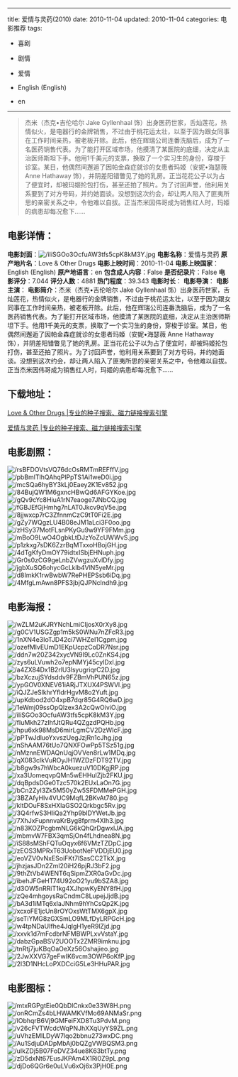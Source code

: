 
---
title: 爱情与灵药(2010)
date: 2010-11-04
updated: 2010-11-04
categories: 电影推荐
tags:
- 喜剧
- 剧情
- 爱情

- English (English)
- en
---


> 杰米（杰克•吉伦哈尔 Jake Gyllenhaal 饰）出身医药世家，舌灿莲花，热情似火，是电器行的金牌销售，不过由于桃花运太壮，以至于因为跟女同事在工作时间亲热，被老板开除。此后，他在辉瑞公司连番洗脑后，成为了一名医药销售代表。为了能打开区域市场，他摸清了某医院的底细，决定从主治医师斯坦下手。他用1千美元的支票，换取了一个实习生的身份，穿梭于诊室。某日，他偶然间邂逅了因帕金森症就诊的女患者玛姬（安妮•海瑟薇 Anne Hathaway 饰），并阴差阳错瞥见了她的乳房。正当花花公子以为占了便宜时，却被玛姬抡包打伤，甚至还拍了照片。为了讨回声誉，他利用关系要到了对方号码，并约她面谈。没想到这次约会，却让两人陷入了匪夷所思的亲密关系之中，令他难以自拔。正当杰米因伟哥成为销售红人时，玛姬的病患却每况愈下……

## **电影详情**：

**电影封面**：<img src="https://image.tmdb.org/t/p/w200/iIiSGOo3OcfuAW3tfs5cpK8kM3Y.jpg" alt="/iIiSGOo3OcfuAW3tfs5cpK8kM3Y.jpg" title="/iIiSGOo3OcfuAW3tfs5cpK8kM3Y.jpg">
**电影名称**：爱情与灵药
**原产地片名**：Love & Other Drugs
**电影上映时间**：2010-11-04
**电影上映国家**：English (English)
**原产地语言**：en
**包含成人内容**：False
**是否纪录片**：False
**电影评分**：7.044
**评分人数**：4881
**热门程度**：39.343
**电影时长**：
**电影导演**：
**电影主演**：
**电影简介**：杰米（杰克•吉伦哈尔 Jake Gyllenhaal 饰）出身医药世家，舌灿莲花，热情似火，是电器行的金牌销售，不过由于桃花运太壮，以至于因为跟女同事在工作时间亲热，被老板开除。此后，他在辉瑞公司连番洗脑后，成为了一名医药销售代表。为了能打开区域市场，他摸清了某医院的底细，决定从主治医师斯坦下手。他用1千美元的支票，换取了一个实习生的身份，穿梭于诊室。某日，他偶然间邂逅了因帕金森症就诊的女患者玛姬（安妮•海瑟薇 Anne Hathaway 饰），并阴差阳错瞥见了她的乳房。正当花花公子以为占了便宜时，却被玛姬抡包打伤，甚至还拍了照片。为了讨回声誉，他利用关系要到了对方号码，并约她面谈。没想到这次约会，却让两人陷入了匪夷所思的亲密关系之中，令他难以自拔。正当杰米因伟哥成为销售红人时，玛姬的病患却每况愈下……

## **下载地址**：
[Love & Other Drugs |专业的种子搜索、磁力链接搜索引擎](https://movie.amd794.com:2083/?search=Love%20%26%20Other%20Drugs&ordering=&mode=match_phrase&page_size=10&page=1)

[爱情与灵药 |专业的种子搜索、磁力链接搜索引擎](https://movie.amd794.com:2083/?search=%E7%88%B1%E6%83%85%E4%B8%8E%E7%81%B5%E8%8D%AF&ordering=&mode=match_phrase&page_size=10&page=1)
 

## **电影剧照**：
<img src="https://image.tmdb.org/t/p/original/rsBFDOVtsVQ76dcOsRMTmREFffV.jpg" alt="/rsBFDOVtsVQ76dcOsRMTmREFffV.jpg" title="/rsBFDOVtsVQ76dcOsRMTmREFffV.jpg"><img src="https://image.tmdb.org/t/p/original/pbBmlTlhQAhqPlPpTS1Ai1weD0i.jpg" alt="/pbBmlTlhQAhqPlPpTS1Ai1weD0i.jpg" title="/pbBmlTlhQAhqPlPpTS1Ai1weD0i.jpg"><img src="https://image.tmdb.org/t/p/original/mcSQa6hyBY3kLj0Eaey2K1Ev852.jpg" alt="/mcSQa6hyBY3kLj0Eaey2K1Ev852.jpg" title="/mcSQa6hyBY3kLj0Eaey2K1Ev852.jpg"><img src="https://image.tmdb.org/t/p/original/84BujQW1M6gxncHBwQd6AFGYKoe.jpg" alt="/84BujQW1M6gxncHBwQd6AFGYKoe.jpg" title="/84BujQW1M6gxncHBwQd6AFGYKoe.jpg"><img src="https://image.tmdb.org/t/p/original/gQv9cYc8HiuA1rN7eaoge7JNbCQ.jpg" alt="/gQv9cYc8HiuA1rN7eaoge7JNbCQ.jpg" title="/gQv9cYc8HiuA1rN7eaoge7JNbCQ.jpg"><img src="https://image.tmdb.org/t/p/original/fGBJEfGjHmhg7nLAT0Jkcv9qV5e.jpg" alt="/fGBJEfGjHmhg7nLAT0Jkcv9qV5e.jpg" title="/fGBJEfGjHmhg7nLAT0Jkcv9qV5e.jpg"><img src="https://image.tmdb.org/t/p/original/8jjwxcp7rC3ZfnnmCzC9tT0Fi2E.jpg" alt="/8jjwxcp7rC3ZfnnmCzC9tT0Fi2E.jpg" title="/8jjwxcp7rC3ZfnnmCzC9tT0Fi2E.jpg"><img src="https://image.tmdb.org/t/p/original/gZy7WQgzLU4B08eJM1aLci3F0oo.jpg" alt="/gZy7WQgzLU4B08eJM1aLci3F0oo.jpg" title="/gZy7WQgzLU4B08eJM1aLci3F0oo.jpg"><img src="https://image.tmdb.org/t/p/original/zHSy37MotFLsnPKyGu9w9YF9FMm.jpg" alt="/zHSy37MotFLsnPKyGu9w9YF9FMm.jpg" title="/zHSy37MotFLsnPKyGu9w9YF9FMm.jpg"><img src="https://image.tmdb.org/t/p/original/mBoO9LwO4OgbkLtDJzYoZcUWWvS.jpg" alt="/mBoO9LwO4OgbkLtDJzYoZcUWWvS.jpg" title="/mBoO9LwO4OgbkLtDJzYoZcUWWvS.jpg"><img src="https://image.tmdb.org/t/p/original/p1zkxg7sDK6ZzrBqMTxxoHBojGH.jpg" alt="/p1zkxg7sDK6ZzrBqMTxxoHBojGH.jpg" title="/p1zkxg7sDK6ZzrBqMTxxoHBojGH.jpg"><img src="https://image.tmdb.org/t/p/original/4dTgKfyDmOY79idtxISbjEHNuph.jpg" alt="/4dTgKfyDmOY79idtxISbjEHNuph.jpg" title="/4dTgKfyDmOY79idtxISbjEHNuph.jpg"><img src="https://image.tmdb.org/t/p/original/Gr0s0zCG9geLnbZVwgzuXvlDfy.jpg" alt="/Gr0s0zCG9geLnbZVwgzuXvlDfy.jpg" title="/Gr0s0zCG9geLnbZVwgzuXvlDfy.jpg"><img src="https://image.tmdb.org/t/p/original/jgbXuSQ6ohycGcLklb4VlN5yeMr.jpg" alt="/jgbXuSQ6ohycGcLklb4VlN5yeMr.jpg" title="/jgbXuSQ6ohycGcLklb4VlN5yeMr.jpg"><img src="https://image.tmdb.org/t/p/original/d8ImkK1rwBwbW7RePHEPSsb6iDq.jpg" alt="/d8ImkK1rwBwbW7RePHEPSsb6iDq.jpg" title="/d8ImkK1rwBwbW7RePHEPSsb6iDq.jpg"><img src="https://image.tmdb.org/t/p/original/4MfgLmAwn8PFS3jbjQJPNclndh9.jpg" alt="/4MfgLmAwn8PFS3jbjQJPNclndh9.jpg" title="/4MfgLmAwn8PFS3jbjQJPNclndh9.jpg">

## **电影海报**：
<img src="https://image.tmdb.org/t/p/original/wZLM2uKJRYNchLmiCIjosX0rXy8.jpg" alt="/wZLM2uKJRYNchLmiCIjosX0rXy8.jpg" title="/wZLM2uKJRYNchLmiCIjosX0rXy8.jpg"><img src="https://image.tmdb.org/t/p/original/g0CV1USGZgp1m5kS0WNu7nZFcR3.jpg" alt="/g0CV1USGZgp1m5kS0WNu7nZFcR3.jpg" title="/g0CV1USGZgp1m5kS0WNu7nZFcR3.jpg"><img src="https://image.tmdb.org/t/p/original/1nXN4e3IoTJD42ci7WHZeI1Cgpm.jpg" alt="/1nXN4e3IoTJD42ci7WHZeI1Cgpm.jpg" title="/1nXN4e3IoTJD42ci7WHZeI1Cgpm.jpg"><img src="https://image.tmdb.org/t/p/original/ozefMlvEUmD1EKpUcpzCoDR7Nsr.jpg" alt="/ozefMlvEUmD1EKpUcpzCoDR7Nsr.jpg" title="/ozefMlvEUmD1EKpUcpzCoDR7Nsr.jpg"><img src="https://image.tmdb.org/t/p/original/ddn7w20Z342xycVN9I9Lc0ZnKS4.jpg" alt="/ddn7w20Z342xycVN9I9Lc0ZnKS4.jpg" title="/ddn7w20Z342xycVN9I9Lc0ZnKS4.jpg"><img src="https://image.tmdb.org/t/p/original/zys6uLVuwh2o7epNMYj45cylDxl.jpg" alt="/zys6uLVuwh2o7epNMYj45cylDxl.jpg" title="/zys6uLVuwh2o7epNMYj45cylDxl.jpg"><img src="https://image.tmdb.org/t/p/original/a4ZX84Dx1B2rlU3lsyugriqrC2D.jpg" alt="/a4ZX84Dx1B2rlU3lsyugriqrC2D.jpg" title="/a4ZX84Dx1B2rlU3lsyugriqrC2D.jpg"><img src="https://image.tmdb.org/t/p/original/bzXczujSYdsddv9FZBmVhPUN65z.jpg" alt="/bzXczujSYdsddv9FZBmVhPUN65z.jpg" title="/bzXczujSYdsddv9FZBmVhPUN65z.jpg"><img src="https://image.tmdb.org/t/p/original/ypGOV0XNEV61iARjJTXUX4PSWVl.jpg" alt="/ypGOV0XNEV61iARjJTXUX4PSWVl.jpg" title="/ypGOV0XNEV61iARjJTXUX4PSWVl.jpg"><img src="https://image.tmdb.org/t/p/original/iQJZJeSlkhrYfldrHgvM8o2Yuft.jpg" alt="/iQJZJeSlkhrYfldrHgvM8o2Yuft.jpg" title="/iQJZJeSlkhrYfldrHgvM8o2Yuft.jpg"><img src="https://image.tmdb.org/t/p/original/upKdbod2dO4xpB7dqr85G4RQ6wD.jpg" alt="/upKdbod2dO4xpB7dqr85G4RQ6wD.jpg" title="/upKdbod2dO4xpB7dqr85G4RQ6wD.jpg"><img src="https://image.tmdb.org/t/p/original/1eWmj09ssOpQlzex3A2cQwOiviO.jpg" alt="/1eWmj09ssOpQlzex3A2cQwOiviO.jpg" title="/1eWmj09ssOpQlzex3A2cQwOiviO.jpg"><img src="https://image.tmdb.org/t/p/original/iIiSGOo3OcfuAW3tfs5cpK8kM3Y.jpg" alt="/iIiSGOo3OcfuAW3tfs5cpK8kM3Y.jpg" title="/iIiSGOo3OcfuAW3tfs5cpK8kM3Y.jpg"><img src="https://image.tmdb.org/t/p/original/fIuMkh27zIhfJtQRu4QZgzdPQHb.jpg" alt="/fIuMkh27zIhfJtQRu4QZgzdPQHb.jpg" title="/fIuMkh27zIhfJtQRu4QZgzdPQHb.jpg"><img src="https://image.tmdb.org/t/p/original/hpu6xk98MsD6mirLgmCV2DzWIcF.jpg" alt="/hpu6xk98MsD6mirLgmCV2DzWIcF.jpg" title="/hpu6xk98MsD6mirLgmCV2DzWIcF.jpg"><img src="https://image.tmdb.org/t/p/original/pPTwJdluoYxvszUegJzjRn1cJhg.jpg" alt="/pPTwJdluoYxvszUegJzjRn1cJhg.jpg" title="/pPTwJdluoYxvszUegJzjRn1cJhg.jpg"><img src="https://image.tmdb.org/t/p/original/nShAAM76tUo7QNXFOwPp5TSz51g.jpg" alt="/nShAAM76tUo7QNXFOwPp5TSz51g.jpg" title="/nShAAM76tUo7QNXFOwPp5TSz51g.jpg"><img src="https://image.tmdb.org/t/p/original/nMznnEWDAQnUqjOVVen8rLw1MDq.jpg" alt="/nMznnEWDAQnUqjOVVen8rLw1MDq.jpg" title="/nMznnEWDAQnUqjOVVen8rLw1MDq.jpg"><img src="https://image.tmdb.org/t/p/original/qX083clkVuROyJH1WZDzFDT92TV.jpg" alt="/qX083clkVuROyJH1WZDzFDT92TV.jpg" title="/qX083clkVuROyJH1WZDzFDT92TV.jpg"><img src="https://image.tmdb.org/t/p/original/b8gw9s7hWbcA0kuezuV10DKgjRP.jpg" alt="/b8gw9s7hWbcA0kuezuV10DKgjRP.jpg" title="/b8gw9s7hWbcA0kuezuV10DKgjRP.jpg"><img src="https://image.tmdb.org/t/p/original/xa3UomeqvpQMn5wEHHuIZjb2FKU.jpg" alt="/xa3UomeqvpQMn5wEHHuIZjb2FKU.jpg" title="/xa3UomeqvpQMn5wEHHuIZjb2FKU.jpg"><img src="https://image.tmdb.org/t/p/original/dqBpdsDGe0Tzc570k2EUxLaOn7G.jpg" alt="/dqBpdsDGe0Tzc570k2EUxLaOn7G.jpg" title="/dqBpdsDGe0Tzc570k2EUxLaOn7G.jpg"><img src="https://image.tmdb.org/t/p/original/bCn2ZyI3Zk5M50yZw5SFDMMePGH.jpg" alt="/bCn2ZyI3Zk5M50yZw5SFDMMePGH.jpg" title="/bCn2ZyI3Zk5M50yZw5SFDMMePGH.jpg"><img src="https://image.tmdb.org/t/p/original/3BZAfyHIv4VUC9MqfL2BKvAt780.jpg" alt="/3BZAfyHIv4VUC9MqfL2BKvAt780.jpg" title="/3BZAfyHIv4VUC9MqfL2BKvAt780.jpg"><img src="https://image.tmdb.org/t/p/original/kltDOuF8SxHXlaGSO2Qrkbgc5Rv.jpg" alt="/kltDOuF8SxHXlaGSO2Qrkbgc5Rv.jpg" title="/kltDOuF8SxHXlaGSO2Qrkbgc5Rv.jpg"><img src="https://image.tmdb.org/t/p/original/3Q4rfwS3HliQa2Yhp9bIDYWetJb.jpg" alt="/3Q4rfwS3HliQa2Yhp9bIDYWetJb.jpg" title="/3Q4rfwS3HliQa2Yhp9bIDYWetJb.jpg"><img src="https://image.tmdb.org/t/p/original/7XhJxFupnnvaKrByg8fprm4Xlh3.jpg" alt="/7XhJxFupnnvaKrByg8fprm4Xlh3.jpg" title="/7XhJxFupnnvaKrByg8fprm4Xlh3.jpg"><img src="https://image.tmdb.org/t/p/original/n83KOZPcgbmNLG6kQhQrDgwxlJA.jpg" alt="/n83KOZPcgbmNLG6kQhQrDgwxlJA.jpg" title="/n83KOZPcgbmNLG6kQhQrDgwxlJA.jpg"><img src="https://image.tmdb.org/t/p/original/mbmvW7FBX3qmSjOn4fLhdnea8N.jpg" alt="/mbmvW7FBX3qmSjOn4fLhdnea8N.jpg" title="/mbmvW7FBX3qmSjOn4fLhdnea8N.jpg"><img src="https://image.tmdb.org/t/p/original/iS88sMShFQTuOqyx6f6VMzTZDpC.jpg" alt="/iS88sMShFQTuOqyx6f6VMzTZDpC.jpg" title="/iS88sMShFQTuOqyx6f6VMzTZDpC.jpg"><img src="https://image.tmdb.org/t/p/original/zEOS3MPRxT63UobotNeFVDDjEU0.jpg" alt="/zEOS3MPRxT63UobotNeFVDDjEU0.jpg" title="/zEOS3MPRxT63UobotNeFVDDjEU0.jpg"><img src="https://image.tmdb.org/t/p/original/eoVZV0vNxESoiFKt7lSasCC2TkX.jpg" alt="/eoVZV0vNxESoiFKt7lSasCC2TkX.jpg" title="/eoVZV0vNxESoiFKt7lSasCC2TkX.jpg"><img src="https://image.tmdb.org/t/p/original/jhzjasJDn2Zml20iH26pjRJ3bF2.jpg" alt="/jhzjasJDn2Zml20iH26pjRJ3bF2.jpg" title="/jhzjasJDn2Zml20iH26pjRJ3bF2.jpg"><img src="https://image.tmdb.org/t/p/original/9thZtVb4WENT6qSipmZXR0aGvDc.jpg" alt="/9thZtVb4WENT6qSipmZXR0aGvDc.jpg" title="/9thZtVb4WENT6qSipmZXR0aGvDc.jpg"><img src="https://image.tmdb.org/t/p/original/ibehJFGeHT74U92oO21yu9bSZA8.jpg" alt="/ibehJFGeHT74U92oO21yu9bSZA8.jpg" title="/ibehJFGeHT74U92oO21yu9bSZA8.jpg"><img src="https://image.tmdb.org/t/p/original/d3OW5nRRiT1kg4XJhpwKyENY8fH.jpg" alt="/d3OW5nRRiT1kg4XJhpwKyENY8fH.jpg" title="/d3OW5nRRiT1kg4XJhpwKyENY8fH.jpg"><img src="https://image.tmdb.org/t/p/original/zQe4mhgoysRaCndmC8LupejJjdB.jpg" alt="/zQe4mhgoysRaCndmC8LupejJjdB.jpg" title="/zQe4mhgoysRaCndmC8LupejJjdB.jpg"><img src="https://image.tmdb.org/t/p/original/bA3d1iMTq6xIaJNhm9hYhCsQp2K.jpg" alt="/bA3d1iMTq6xIaJNhm9hYhCsQp2K.jpg" title="/bA3d1iMTq6xIaJNhm9hYhCsQp2K.jpg"><img src="https://image.tmdb.org/t/p/original/xcxoFE1jcUn8rOYOxsWtTMX6gpX.jpg" alt="/xcxoFE1jcUn8rOYOxsWtTMX6gpX.jpg" title="/xcxoFE1jcUn8rOYOxsWtTMX6gpX.jpg"><img src="https://image.tmdb.org/t/p/original/seTiYMG8zGXSmLO9MLfDyLRPGcH.jpg" alt="/seTiYMG8zGXSmLO9MLfDyLRPGcH.jpg" title="/seTiYMG8zGXSmLO9MLfDyLRPGcH.jpg"><img src="https://image.tmdb.org/t/p/original/w4tpNDaUIfhe4JqlgH1yeR9lZjd.jpg" alt="/w4tpNDaUIfhe4JqlgH1yeR9lZjd.jpg" title="/w4tpNDaUIfhe4JqlgH1yeR9lZjd.jpg"><img src="https://image.tmdb.org/t/p/original/xxvk1d7mFcdbrNFMBWPLxvVstaY.jpg" alt="/xxvk1d7mFcdbrNFMBWPLxvVstaY.jpg" title="/xxvk1d7mFcdbrNFMBWPLxvVstaY.jpg"><img src="https://image.tmdb.org/t/p/original/dabzGpaBSV2UOOTx2ZMR9imknu.jpg" alt="/dabzGpaBSV2UOOTx2ZMR9imknu.jpg" title="/dabzGpaBSV2UOOTx2ZMR9imknu.jpg"><img src="https://image.tmdb.org/t/p/original/tnRtj7juKBqOaOeXz56Oshajieo.jpg" alt="/tnRtj7juKBqOaOeXz56Oshajieo.jpg" title="/tnRtj7juKBqOaOeXz56Oshajieo.jpg"><img src="https://image.tmdb.org/t/p/original/2JwXXVG7geFwIK6vcm3OWP6oKfP.jpg" alt="/2JwXXVG7geFwIK6vcm3OWP6oKfP.jpg" title="/2JwXXVG7geFwIK6vcm3OWP6oKfP.jpg"><img src="https://image.tmdb.org/t/p/original/2l3D1NHcLoPXDCciG5Le3HHuPAR.jpg" alt="/2l3D1NHcLoPXDCciG5Le3HHuPAR.jpg" title="/2l3D1NHcLoPXDCciG5Le3HHuPAR.jpg">

## **电影图标**：
<img src="https://image.tmdb.org/t/p/original/mtxRGPgtEie0QbDlCnkx0e33W8H.png" alt="/mtxRGPgtEie0QbDlCnkx0e33W8H.png" title="/mtxRGPgtEie0QbDlCnkx0e33W8H.png"><img src="https://image.tmdb.org/t/p/original/onRCmZs4bLHWAMKVfMo69ANMaSr.png" alt="/onRCmZs4bLHWAMKVfMo69ANMaSr.png" title="/onRCmZs4bLHWAMKVfMo69ANMaSr.png"><img src="https://image.tmdb.org/t/p/original/lObhqrB6Vj9GMFeiFXD8Tu3PdvM.png" alt="/lObhqrB6Vj9GMFeiFXD8Tu3PdvM.png" title="/lObhqrB6Vj9GMFeiFXD8Tu3PdvM.png"><img src="https://image.tmdb.org/t/p/original/v26cFVTWcdcWqPNJhXXqUyYS9ZL.png" alt="/v26cFVTWcdcWqPNJhXXqUyYS9ZL.png" title="/v26cFVTWcdcWqPNJhXXqUyYS9ZL.png"><img src="https://image.tmdb.org/t/p/original/uVhzEMlLDyW7lqo2bbnu273wxDC.png" alt="/uVhzEMlLDyW7lqo2bbnu273wxDC.png" title="/uVhzEMlLDyW7lqo2bbnu273wxDC.png"><img src="https://image.tmdb.org/t/p/original/Au1SdjuDADpMbAj0bQZgVWBQSM3.png" alt="/Au1SdjuDADpMbAj0bQZgVWBQSM3.png" title="/Au1SdjuDADpMbAj0bQZgVWBQSM3.png"><img src="https://image.tmdb.org/t/p/original/uIkZDj5B07FoDVZ34ue8K63btTy.png" alt="/uIkZDj5B07FoDVZ34ue8K63btTy.png" title="/uIkZDj5B07FoDVZ34ue8K63btTy.png"><img src="https://image.tmdb.org/t/p/original/zD5dxNt67EusJKPAm4X1Ri0Z9pL.png" alt="/zD5dxNt67EusJKPAm4X1Ri0Z9pL.png" title="/zD5dxNt67EusJKPAm4X1Ri0Z9pL.png"><img src="https://image.tmdb.org/t/p/original/djDo6QGr6e0uLVu6xOj6x3PjH0E.png" alt="/djDo6QGr6e0uLVu6xOj6x3PjH0E.png" title="/djDo6QGr6e0uLVu6xOj6x3PjH0E.png">
